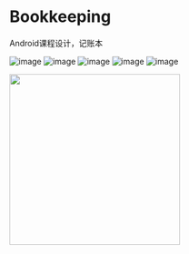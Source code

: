 # Bookkeeping
Android课程设计，记账本

![image](img/login.jpg)
![image](img/register.JPG)
![image](img/in.JPG)
![image](img/out.JPG)
![image](img/add.JPG)

<img src="https://github.com/maNongXiaoLiao/Bookkeeping/tree/main/img/login.jpg?raw=true" width="300"/>
